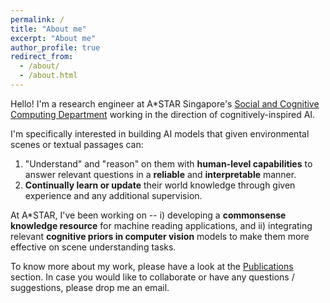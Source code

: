 ```yaml
---
permalink: /
title: "About me"
excerpt: "About me"
author_profile: true
redirect_from: 
  - /about/
  - /about.html
---
```


Hello! I'm a research engineer at A*STAR Singapore's [Social and Cognitive Computing Department](https://www.a-star.edu.sg/ihpc/ihpc-research-capabilities/social-cognitive-computing) working in the direction of cognitively-inspired AI. 

I'm specifically interested in building AI models that given environmental scenes or textual passages can:
1. "Understand" and "reason" on them with **human-level capabilities** to answer relevant questions in a **reliable** and **interpretable** manner.
2. **Continually learn or update** their world knowledge through given experience and any additional supervision. 

At A*STAR, I've been working on -- i) developing a **commonsense knowledge resource** for machine reading applications, and ii) integrating relevant **cognitive priors in computer vision** models to make them more effective on scene understanding tasks. 
	
To know more about my work, please have a look at the [Publications](/publications/) section. In case you would like to collaborate or have any questions / suggestions, please drop me an email.

